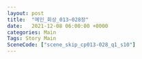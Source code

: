 ```yaml
---
layout: post
title:  "메인_회상_013~028장"
date:   2021-12-08 06:00:00 +0000
categories: Main
Tags: Story Main
SceneCode: ["scene_skip_cp013-028_q1_s10"]
---
```


